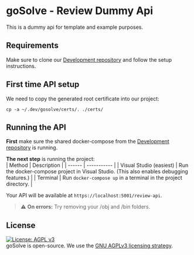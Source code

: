 # goSolve - Review Dummy Api
This is a dummy api for template and example purposes.

## Requirements
Make sure to clone our [Development repository](https://github.com/gosolve-org/Development) and follow the setup instructions.

## First time API setup
We need to copy the generated root certificate into our project:
```shell
cp -a ~/.dev/gosolve/certs/. ./certs/
```

## Running the API
**First** make sure the shared docker-compose from the [Development repository](https://github.com/gosolve-org/Development) is running.

**The next step** is running the project:  
| Method | Description |
| ------ | ----------- |
| Visual Studio (easiest)   | Run the docker-compose project in Visual Studio. (This also enables debugging features.) |
| Terminal | Run `docker-compose up` in a terminal in the project directory. |  

Your API will be available at `https://localhost:5001/review-api`.

> :warning: **On errors:** Try removing your /obj and /bin folders. 

## License
[![License: AGPL v3](https://img.shields.io/badge/License-AGPL_v3-blue.svg)](https://www.gnu.org/licenses/agpl-3.0)  
goSolve is open-source. We use the [GNU AGPLv3 licensing strategy](LICENSE).
